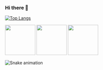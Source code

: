 ### Hi there 👋

<!--
**anabscruz/anabscruz** is a ✨ _special_ ✨ repository because its `README.md` (this file) appears on your GitHub profile.

Here are some ideas to get you started:

- 🔭 I’m currently working on ...
- 🌱 I’m currently learning ...
- 👯 I’m looking to collaborate on ...
- 🤔 I’m looking for help with ...
- 💬 Ask me about ...
- 📫 How to reach me: ...
- 😄 Pronouns: ...
- ⚡ Fun fact: ...
-->

[![Top Langs](https://github-readme-stats.vercel.app/api/top-langs/?username=anabscruz)](https://github.com/anabscruz/github-readme-stats)

<img src="https://cdn.jsdelivr.net/gh/devicons/devicon/icons/react/react-original.svg" style="height: 100px; width: 100px" />

<img src="https://cdn.jsdelivr.net/gh/devicons/devicon/icons/javascript/javascript-original.svg" style="height: 100px; width: 100px" />

<img src="https://cdn.jsdelivr.net/gh/devicons/devicon/icons/jest/jest-plain.svg" style="height: 100px; width: 100px" />

![Snake animation](https://github.com/anabscruz/anabscruz/blob/output/github-contribution-grid-snake.svg)

